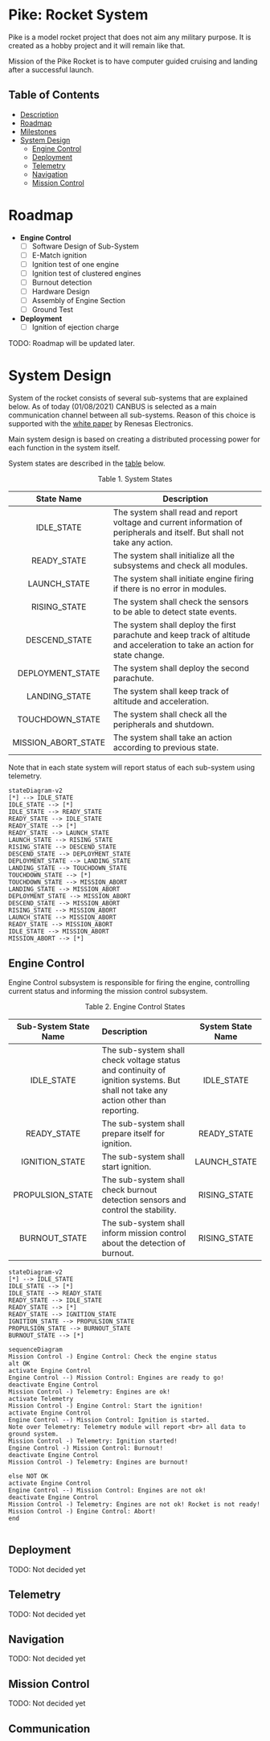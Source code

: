 # <a id="description"></a>Pike: Rocket System

Pike is a model rocket project that does not aim any military purpose. It is created as a hobby project and it will remain like that.

Mission of the Pike Rocket is to have computer guided cruising and landing after a successful launch.

## Table of Contents
- [Description](#description)
- [Roadmap](#roadmap)
- [Milestones](milestones.md)
- [System Design](#system-design)
    - [Engine Control](#engine-control)
    - [Deployment](#deployment)
    - [Telemetry](#telemetry)
    - [Navigation](#navigation)
    - [Mission Control](#mission-control)

# <a id="roadmap"></a>Roadmap

- **Engine Control**
    - [ ] Software Design of Sub-System
    - [ ] E-Match ignition
    - [ ] Ignition test of one engine
    - [ ] Ignition test of clustered engines
    - [ ] Burnout detection
    - [ ] Hardware Design
    - [ ] Assembly of Engine Section
    - [ ] Ground Test
- **Deployment**
    - [ ] Ignition of ejection charge

TODO: Roadmap will be updated later.

# <a id="system-design"></a>System Design

System of the rocket consists of several sub-systems that are explained below. As of today (01/08/2021) CANBUS is selected as a main communication channel between all sub-systems. Reason of this choice is supported with the [white paper](using-can-bus-in-space-flight-applications.pdf) by Renesas Electronics.

Main system design is based on creating a distributed processing power for each function in the system itself.

System states are described in the [table](#table-1-system-states) below.

<figcaption align="center" id="table-1-system-states">Table 1. System States</figcaption>

|        State Name        	| Description                                                                                                                 	|
|:-------------------:	|-----------------------------------------------------------------------------------------------------------------------------	|
|      IDLE_STATE     	| The system shall read and report voltage and current information of peripherals and itself. But shall not take any action.  	|
|     READY_STATE     	| The system shall initialize all the subsystems and check all modules.                                                       	|
|     LAUNCH_STATE    	| The system shall initiate engine firing if there is no error in modules.                                                    	|
|     RISING_STATE    	| The system shall check the sensors to be able to detect state events.                                                       	|
|    DESCEND_STATE    	| The system shall deploy the first parachute and keep track of altitude and acceleration to take an action for state change. 	|
|   DEPLOYMENT_STATE  	| The system shall deploy the second parachute.                                                                               	|
|    LANDING_STATE    	| The system shall keep track of altitude and acceleration.                                                                   	|
|   TOUCHDOWN_STATE   	| The system shall check all the peripherals and shutdown.                                                                    	|
| MISSION_ABORT_STATE 	| The system shall take an action according to previous state.                                                                	|

Note that in each state system will report status of each sub-system using telemetry.

```mermaid
stateDiagram-v2
[*] --> IDLE_STATE
IDLE_STATE --> [*]
IDLE_STATE --> READY_STATE
READY_STATE --> IDLE_STATE
READY_STATE --> [*]
READY_STATE --> LAUNCH_STATE
LAUNCH_STATE --> RISING_STATE
RISING_STATE --> DESCEND_STATE
DESCEND_STATE --> DEPLOYMENT_STATE
DEPLOYMENT_STATE --> LANDING_STATE
LANDING_STATE --> TOUCHDOWN_STATE
TOUCHDOWN_STATE --> [*]
TOUCHDOWN_STATE --> MISSION_ABORT
LANDING_STATE --> MISSION_ABORT
DEPLOYMENT_STATE --> MISSION_ABORT
DESCEND_STATE --> MISSION_ABORT
RISING_STATE --> MISSION_ABORT
LAUNCH_STATE --> MISSION_ABORT
READY_STATE --> MISSION_ABORT
IDLE_STATE --> MISSION_ABORT
MISSION_ABORT --> [*]
```

## <a id="engine-control"></a>Engine Control
Engine Control subsystem is responsible for firing the engine, controlling current status and informing the mission control subsystem.

<figcaption align="center" id="table-1-system-states">Table 2. Engine Control States</figcaption>

|Sub-System State Name | Description | System State Name |
|:--------------------:|:------------|:-----------------:|
|IDLE_STATE|The sub-system shall check voltage status and continuity of ignition systems. But shall not take any action other than reporting.|IDLE_STATE|
|READY_STATE|The sub-system shall prepare itself for ignition.|READY_STATE|
|IGNITION_STATE|The sub-system shall start ignition.|LAUNCH_STATE|
|PROPULSION_STATE|The sub-system shall check burnout detection sensors and control the stability.|RISING_STATE|
|BURNOUT_STATE|The sub-system shall inform mission control about the detection of burnout.|RISING_STATE|

```mermaid
stateDiagram-v2
[*] --> IDLE_STATE
IDLE_STATE --> [*]
IDLE_STATE --> READY_STATE
READY_STATE --> IDLE_STATE
READY_STATE --> [*]
READY_STATE --> IGNITION_STATE
IGNITION_STATE --> PROPULSION_STATE
PROPULSION_STATE --> BURNOUT_STATE
BURNOUT_STATE --> [*]
```
```mermaid
sequenceDiagram
Mission Control -) Engine Control: Check the engine status
alt OK
activate Engine Control
Engine Control --) Mission Control: Engines are ready to go!
deactivate Engine Control
Mission Control -) Telemetry: Engines are ok!
activate Telemetry
Mission Control -) Engine Control: Start the ignition!
activate Engine Control
Engine Control --) Mission Control: Ignition is started.
Note over Telemetry: Telemetry module will report <br> all data to ground system.
Mission Control -) Telemetry: Ignition started!
Engine Control -) Mission Control: Burnout!
deactivate Engine Control
Mission Control -) Telemetry: Engines are burnout!

else NOT OK
activate Engine Control
Engine Control --) Mission Control: Engines are not ok!
deactivate Engine Control
Mission Control -) Telemetry: Engines are not ok! Rocket is not ready!
Mission Control -) Engine Control: Abort!
end


```

## <a id="deployment"></a>Deployment
TODO: Not decided yet
## <a id="telemetry"></a>Telemetry
TODO: Not decided yet
## <a id="navigation"></a>Navigation
TODO: Not decided yet
## <a id="mission-control"></a>Mission Control
TODO: Not decided yet


## <a id=""></a>Communication

